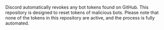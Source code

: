 Discord automatically revokes any bot tokens found on GitHub. This repository is designed to reset tokens of malicious bots. Please note that none of the tokens in this repository are active, and the process is fully automated.
